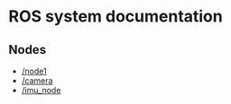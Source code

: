 # ROS system documentation
## Nodes

- [/node1](node1.md)
- [/camera](camera.md)
- [/imu_node](imu_node.md)
